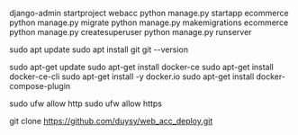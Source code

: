 django-admin startproject webacc
python manage.py startapp ecommerce
python manage.py migrate
python manage.py makemigrations ecommerce
python manage.py createsuperuser
python manage.py runserver


sudo apt update
sudo apt install git
git --version

sudo apt-get update
sudo apt-get install docker-ce
sudo apt-get install docker-ce-cli
sudo apt-get install -y docker.io
sudo apt-get install docker-compose-plugin

sudo ufw allow http
sudo ufw allow https

git clone https://github.com/duysy/web_acc_deploy.git